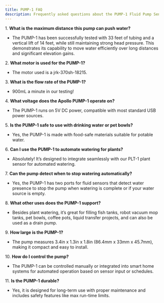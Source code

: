 ```yaml
---
title: PUMP-1 FAQ
description: Frequently asked questions about the PUMP-1 Fluid Pump Sensor
---
```

1\. **What is the maximum distance this pump can push water?**

* The PUMP-1 has been successfully tested with 33 feet of tubing and a vertical lift of 14 feet, while still maintaining strong head pressure. This demonstrates its capability to move water efficiently over long distances and significant elevation gains.

2\. **What motor is used for the PUMP-1?**

* The motor used is a jrk-370sh-18215.

3\. **What is the flow rate of the PUMP-1?**

* 900mL a minute in our testing!

4\. **What voltage does the Apollo PUMP-1 operate on?**

* The PUMP-1 runs on 5V DC power, compatible with most standard USB power sources.

5\. **Is the PUMP-1 safe to use with drinking water or pet bowls?**

* Yes, the PUMP-1 is made with food-safe materials suitable for potable water.

6\. **Can I use the PUMP-1 to automate watering for plants?**

* Absolutely! It’s designed to integrate seamlessly with our PLT-1 plant sensor for automated watering.

7\. **Can the pump detect when to stop watering automatically?**

* Yes, the PUMP-1 has two ports for fluid sensors that detect water presence to stop the pump when watering is complete or if your water source is empty.

8\. **What other uses does the PUMP-1 support?**

* Besides plant watering, it’s great for filling fish tanks, robot vacuum mop tanks, pet bowls, coffee pots, liquid transfer projects, and can also be used as a drain pump.

9\. **How large is the PUMP-1?**

* The pump measures 3.4in x 1.3in x 1.8in (86.4mm x 33mm x 45.7mm), making it compact and easy to install.

10\. **How do I control the pump?**

* The PUMP-1 can be controlled manually or integrated into smart home systems for automated operation based on sensor input or schedules.

11\. **Is the PUMP-1 durable?**

* Yes, it is designed for long-term use with proper maintenance and includes safety features like max run-time limits.